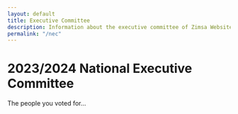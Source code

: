 ```yaml
---
layout: default
title: Executive Committee
description: Information about the executive committee of Zimsa Website.
permalink: "/nec"
---
```


<div class="container">
    <div class="m-3 align-content-center text-center">
      <h1>2023/2024 National Executive Committee</h1>
      <p>The people you voted for...</p>
    </div>
  <div class="row mt-5">

  </div>
</div>